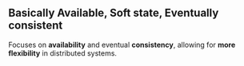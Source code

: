 ## Basically Available, Soft state, Eventually consistent

Focuses on **availability** and eventual **consistency**, allowing for **more flexibility** in distributed systems.